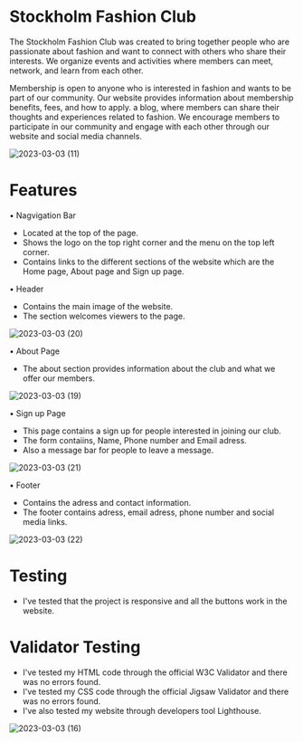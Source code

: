 # Stockholm Fashion Club
The Stockholm Fashion Club was created to bring together people who are passionate about fashion and want to connect with others who share their interests. We organize events and activities where members can meet, network, and learn from each other.

Membership is open to anyone who is interested in fashion and wants to be part of our community. Our website provides information about membership benefits, fees, and how to apply.
a blog, where members can share their thoughts and experiences related to fashion. We encourage members to participate in our community and engage with each other through our website and social media channels.

![2023-03-03 (11)](https://user-images.githubusercontent.com/121928390/222636774-186cb44a-e04b-47fc-84e0-0714ae34b6a0.png)

# Features 

• Nagvigation Bar

  - Located at the top of the page.
  - Shows the logo on the top right corner and the menu on the top left corner.
  - Contains links to  the different sections of the website which are the Home page, About page and Sign up page.

• Header 

  - Contains the main image of the website.
  - The section welcomes viewers to the page.

![2023-03-03 (20)](https://user-images.githubusercontent.com/121928390/222640822-4cb3c93f-f937-43ac-8ff7-df514e86d641.png)

• About Page

  - The about section provides information about the club and what we offer our members.

![2023-03-03 (19)](https://user-images.githubusercontent.com/121928390/222641583-e6ec6c5d-612d-4634-bbcd-9a58e780f4d2.png)

• Sign up Page

  - This page contains a sign up for people interested in joining our club. 
  - The form contaiins, Name, Phone number and Email adress.
  - Also a message bar for people to leave a message. 

![2023-03-03 (21)](https://user-images.githubusercontent.com/121928390/222642400-0b88bbf0-c876-4d32-9850-8ab9c2aa46ea.png)

• Footer 

  - Contains the adress and contact information.
  - The footer contains adress, email adress, phone number and social media links.

![2023-03-03 (22)](https://user-images.githubusercontent.com/121928390/222642899-2be29595-0772-4d9a-ab85-798bdb602d8b.png)

# Testing 

  - I've tested that the project is responsive and all the buttons work in the website.

# Validator Testing

  - I've tested my HTML code through the official W3C Validator and there was no errors found.
  - I've tested my CSS code through the official Jigsaw Validator and there was no errors found.
  - I've also tested my website through developers tool Lighthouse. 

![2023-03-03 (16)](https://user-images.githubusercontent.com/121928390/222644994-c258a72c-c91b-4deb-9d48-357336684bf0.png)
